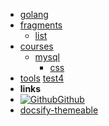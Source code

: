 - [golang](Golang)
- [fragments](fragments)
	- [list](fragments/list)
- [courses](courses)
	- [mysql](courses/mysql)
		- [css](courses/mysql/css)
- [tools](tools)
	[test4](tools/test)
- **links**
- [![Github](assets/img/github.svg)Github](https://github.com/higoozu/)
- [docsify-themeable](https://jhildenbiddle.github.io/docsify-themeable/#/) 
